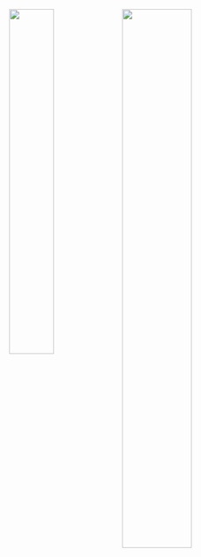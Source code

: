 <div>
<img width="40%" align="left" src="https://github-readme-stats.vercel.app/api/top-langs/?username=ismail-klc&layout=compact&hide=jupyter%20notebook&theme=dark">
<img width="50%" src="https://github-readme-stats.vercel.app/api?username=ismail-klc&show_icons=true&theme=dark&locale=en">
</div>
